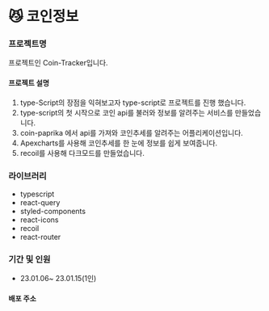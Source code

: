 # 😼 코인정보

### 프로젝트명
프로젝트인 Coin-Tracker입니다.

#### 프로젝트 설명
1. type-Script의 장점을 익혀보고자 type-script로 프로젝트를 진행 했습니다.
2. type-script의 첫 시작으로 코인 api를 불러와 정보를 알려주는 서비스를 만들었습니다.
3. coin-paprika 에서 api를 가져와 코인추세를 알려주는 어플리케이션입니다.
4. Apexcharts를 사용해 코인추세를 한 눈에 정보를 쉽게 보여줍니다. 
5. recoil를 사용해 다크모드를 만들었습니다.


### 라이브러리
- typescript
- react-query
- styled-components
- react-icons
- recoil
- react-router

### 기간 및 인원
- 23.01.06~ 23.01.15(1인)

#### 배포 주소
